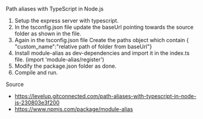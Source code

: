 Path aliases with TypeScript in Node.js

1. Setup the express server with typescript.
2. In the tsconfig.json file update the baseUrl pointing towards the source folder as shown in the file.
3. Again in the tsconfig.json file Create the paths object which contain { "custom_name":"relative path of folder from baseUrl"}
4. Install module-alias as dev-dependencies and import it in the index.ts file. (import 'module-alias/register')
5. Modify the package.json folder as done.
6. Compile and run.

Source

- https://levelup.gitconnected.com/path-aliases-with-typescript-in-node-js-230803e3f200
- https://www.npmjs.com/package/module-alias
